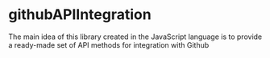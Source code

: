# githubAPIIntegration
The main idea of ​​this library created in the JavaScript language is to provide a ready-made set of API methods for integration with Github

